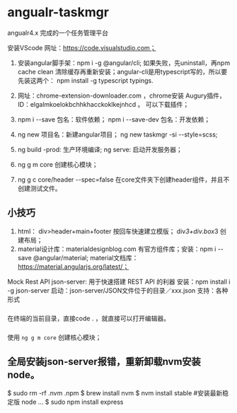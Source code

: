 # angualr-taskmgr
angualr4.x 完成的一个任务管理平台

安装VScode 网址：https://code.visualstudio.com；


1. 安装angular脚手架：npm i -g @angular/cli;  如果失败，先uninstall，再npm cache clean 清除缓存再重新安装；angular-cli是用typescript写的，所以要先装这两个：
npm install -g typescript typings.

2. 网址：chrome-extension-downloader.com ，chrome安装 Augury插件，ID：elgalmkoelokbchhkhacckoklkejnhcd 。 可以下载插件； 
3. npm i --save 包名：软件依赖； npm i --save-dev 包名：开发依赖；
4. ng new 项目名：新建angular项目； ng new taskmgr -si --style=scss;
5. ng build -prod: 生产环境编译; ng serve: 启动开发服务器；
6. ng g m core 创建核心模块；
7. ng g c core/header --spec=false 在core文件夹下创建header组件，并且不创建测试文件。

## 小技巧
1. html： div>header+main+footer 按回车快速建立模版；
          div*3+div.box*3 创建布局；
2. material设计库：materialdesignblog.com 有官方组件库；安装：npm i --save @angular/material;
   material文档库：https://material.angularjs.org/latest/；


Mock Rest API
json-server: 用于快速搭建 REST API 的利器
安装：npm install i -g json-server
启动：json-server/JSON文件位于的目录／xxx.json
支持：各种形式

###
在终端的当前目录，直接code . ，就直接可以打开编辑器。

###
使用 `ng g m core` 创建核心模块；


## 全局安装json-server报错，重新卸载nvm安装node。
$ sudo rm -rf .nvm .npm
$ brew install nvm
$ nvm install stable #安装最新稳定版 node
…
$ sudo npm install express

